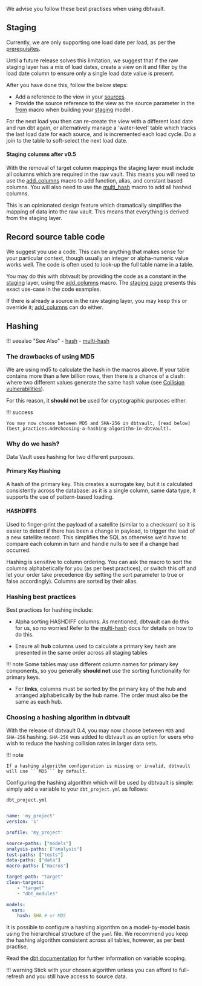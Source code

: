 We advise you follow these best practises when using dbtvault.

## Staging

Currently, we are only supporting one load date per load, as per the [prerequisites](walkthrough/wt_getting_started.md#pre-requisites).

Until a future release solves this limitation, we suggest that if the raw staging layer has a mix of load dates, 
create a view on it and filter by the load date column to ensure only a single load date value is present.

After you have done this, follow the below steps: 

- Add a reference to the view in your [sources](walkthrough/wt_getting_started.md#setting-up-sources-in-dbt).
- Provide the source reference to the view as the source parameter in the [from](macros.md#from) 
macro when building your [staging](walkthrough/wt_staging.md) model .

For the next load you then can re-create the view with a different load date and run dbt again, or alternatively 
manage a 'water-level' table which tracks the last load date for each source, and is incremented each load cycle.
Do a join to the table to soft-select the next load date.

#### Staging columns after v0.5

With the removal of target column mappings the staging layer must include all columns which are required in the 
raw vault. This means you will need to use the [add_columns](macros.md#add_columns) macro to add function, alias, and
constant based columns. You will also need to use the [multi_hash](macros.md#multi_hash) macro to add all hashed 
columns.

This is an opinionated design feature which dramatically simplifies the mapping of data into 
the raw vault. This means that everything is derived from the staging layer. 

## Record source table code

We suggest you use a code. This can be anything that makes sense for your particular context, though usually an
integer or alpha-numeric value works well. The code is often used to look-up the full table name in a table.

You may do this with dbtvault by providing the code as a constant in the [staging](walkthrough/wt_staging.md) layer,
using the [add_columns](macros.md#add_columns) macro. The [staging page](walkthrough/wt_staging.md) presents this exact
use-case in the code examples.

If there is already a source in the raw staging layer, you may keep this or override it; 
[add_columns](macros.md#add_columns) can do either.

## Hashing

!!! seealso "See Also"
    - [hash](macros.md#hash)
    - [multi-hash](macros.md#multi_hash)
    
### The drawbacks of using MD5

We are using md5 to calculate the hash in the macros above. If your table contains more than a few billion rows, 
then there is a chance of a clash: where two different values generate the same hash value 
(see [Collision vulnerabilities](https://en.wikipedia.org/wiki/MD5#Collision_vulnerabilities)). 

For this reason, it **should not be** used for cryptographic purposes either.

!!! success 
    
    You may now choose between MD5 and SHA-256 in dbtvault, [read below](best_practices.md#choosing-a-hashing-algorithm-in-dbtvault).

### Why do we hash?

Data Vault uses hashing for two different purposes.

#### Primary Key Hashing

A hash of the primary key. This creates a surrogate key, but it is calculated consistently across the database:
as it is a single column, same data type, it supports the use of pattern-based loading.

#### HASHDIFFS

Used to finger-print the payload of a satellite (similar to a checksum) so it is easier to detect if there has been a 
change in payload, to trigger the load of a new satellite record. This simplifies the SQL as otherwise we'd have to 
compare each column in turn and handle nulls to see if a change had occurred. 

Hashing is sensitive to column ordering. You can ask the macro to sort the columns alphabetically for you 
(as per best practices), or switch this off and let your order take precedence (by setting the sort parameter 
to true or false accordingly). Columns are sorted by their alias.

### Hashing best practices

Best practices for hashing include:

- Alpha sorting HASHDIFF columns. As mentioned, dbtvault can do this for us, so no worries! 
Refer to the [multi-hash](macros.md#multi_hash) docs for details on how to do this.

- Ensure all **hub** columns used to calculate a primary key hash are presented in the same order across all
staging tables 

!!! note
    Some tables may use different column names for primary key components, so you generally **should not** use 
    the sorting functionality for primary keys.

- For **links**, columns must be sorted by the primary key of the hub and arranged alphabetically by the hub name. 
The order must also be the same as each hub. 

### Choosing a hashing algorithm in dbtvault

With the release of dbtvault 0.4, you may now choose between ```MD5``` and ```SHA-256``` hashing. ```SHA-256``` was added
to dbtvault as an option for users who wish to reduce the hashing collision rates in larger data sets.

!!! note

    If a hashing algorithm configuration is missing or invalid, dbtvault will use ```MD5``` by default. 

Configuring the hashing algorithm which will be used by dbtvault is simple: simply add a variable to your 
```dbt_project.yml``` as follows:

```dbt_project.yml```
```yaml

name: 'my_project'
version: '1'

profile: 'my_project'

source-paths: ["models"]
analysis-paths: ["analysis"]
test-paths: ["tests"]
data-paths: ["data"]
macro-paths: ["macros"]

target-path: "target"
clean-targets:
    - "target"
    - "dbt_modules"

models:
  vars:
    hash: SHA # or MD5
```

It is possible to configure a hashing algorithm on a model-by-model basis using the hierarchical structure of the ```yaml``` file.
We recommend you keep the hashing algorithm consistent across all tables, however, as per best practise.

Read the [dbt documentation](https://docs.getdbt.com/v0.15.0/docs/var) for further information on variable scoping.

!!! warning
    Stick with your chosen algorithm unless you can afford to full-refresh and you still have access to source data.